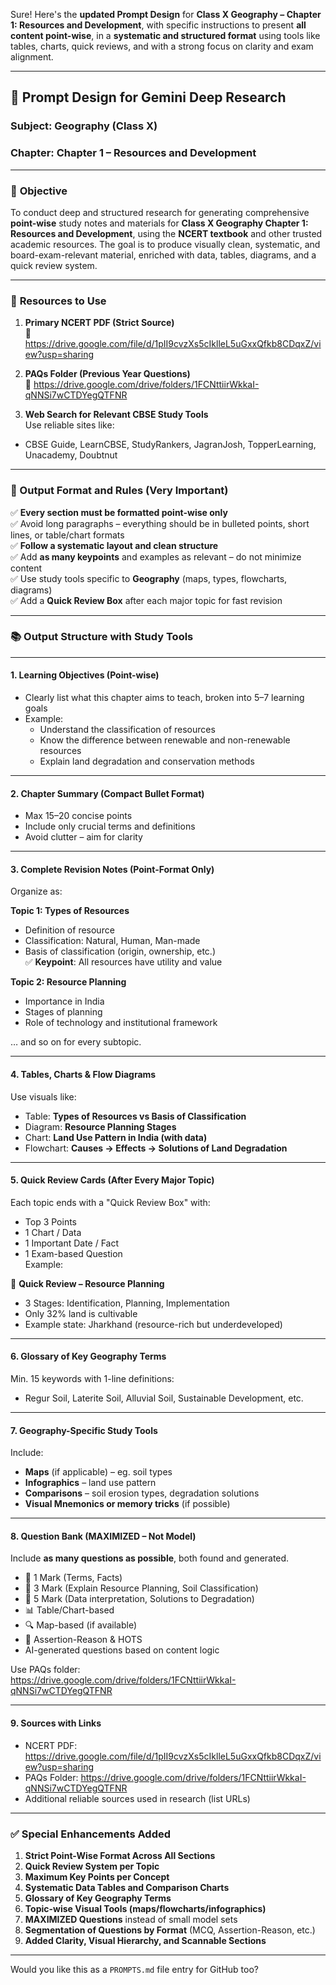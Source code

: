 Sure! Here's the **updated Prompt Design** for **Class X Geography – Chapter 1: Resources and Development**, with specific instructions to present **all content point-wise**, in a **systematic and structured format** using tools like tables, charts, quick reviews, and with a strong focus on clarity and exam alignment.

---

## 📘 Prompt Design for Gemini Deep Research  
### Subject: **Geography (Class X)**  
### Chapter: **Chapter 1 – Resources and Development**

---

### 🎯 **Objective**  
To conduct deep and structured research for generating comprehensive **point-wise** study notes and materials for **Class X Geography Chapter 1: Resources and Development**, using the **NCERT textbook** and other trusted academic resources. The goal is to produce visually clean, systematic, and board-exam-relevant material, enriched with data, tables, diagrams, and a quick review system.

---

### 📂 **Resources to Use**

1. **Primary NCERT PDF (Strict Source)**  
📘 https://drive.google.com/file/d/1pII9cvzXs5cIklleL5uGxxQfkb8CDqxZ/view?usp=sharing

2. **PAQs Folder (Previous Year Questions)**  
📁 https://drive.google.com/drive/folders/1FCNttiirWkkaI-qNNSi7wCTDYegQTFNR

3. **Web Search for Relevant CBSE Study Tools**  
Use reliable sites like:
- CBSE Guide, LearnCBSE, StudyRankers, JagranJosh, TopperLearning, Unacademy, Doubtnut

---

### 🧠 Output Format and Rules (Very Important)

✅ **Every section must be formatted point-wise only**  
✅ Avoid long paragraphs – everything should be in bulleted points, short lines, or table/chart formats  
✅ **Follow a systematic layout and clean structure**  
✅ Add **as many keypoints** and examples as relevant – do not minimize content  
✅ Use study tools specific to **Geography** (maps, types, flowcharts, diagrams)  
✅ Add a **Quick Review Box** after each major topic for fast revision

---

### 📚 **Output Structure with Study Tools**

---

#### **1. Learning Objectives (Point-wise)**
- Clearly list what this chapter aims to teach, broken into 5–7 learning goals  
- Example:  
  - Understand the classification of resources  
  - Know the difference between renewable and non-renewable resources  
  - Explain land degradation and conservation methods  

---

#### **2. Chapter Summary (Compact Bullet Format)**  
- Max 15–20 concise points  
- Include only crucial terms and definitions  
- Avoid clutter – aim for clarity

---

#### **3. Complete Revision Notes (Point-Format Only)**  
Organize as:

**Topic 1: Types of Resources**  
- Definition of resource  
- Classification: Natural, Human, Man-made  
- Basis of classification (origin, ownership, etc.)  
✅ **Keypoint**: All resources have utility and value

**Topic 2: Resource Planning**  
- Importance in India  
- Stages of planning  
- Role of technology and institutional framework  

… and so on for every subtopic.

---

#### **4. Tables, Charts & Flow Diagrams**  
Use visuals like:

- Table: **Types of Resources vs Basis of Classification**  
- Diagram: **Resource Planning Stages**  
- Chart: **Land Use Pattern in India (with data)**  
- Flowchart: **Causes → Effects → Solutions of Land Degradation**

---

#### **5. Quick Review Cards (After Every Major Topic)**  
Each topic ends with a "Quick Review Box" with:

- Top 3 Points  
- 1 Chart / Data  
- 1 Important Date / Fact  
- 1 Exam-based Question  
Example:

📝 **Quick Review – Resource Planning**  
- 3 Stages: Identification, Planning, Implementation  
- Only 32% land is cultivable  
- Example state: Jharkhand (resource-rich but underdeveloped)

---

#### **6. Glossary of Key Geography Terms**  
Min. 15 keywords with 1-line definitions:  
- Regur Soil, Laterite Soil, Alluvial Soil, Sustainable Development, etc.

---

#### **7. Geography-Specific Study Tools**
Include:

- **Maps** (if applicable) – eg. soil types  
- **Infographics** – land use pattern  
- **Comparisons** – soil erosion types, degradation solutions  
- **Visual Mnemonics or memory tricks** (if possible)

---

#### **8. Question Bank (MAXIMIZED – Not Model)**  
Include **as many questions as possible**, both found and generated.

- 📘 1 Mark (Terms, Facts)  
- 📝 3 Mark (Explain Resource Planning, Soil Classification)  
- 📄 5 Mark (Data interpretation, Solutions to Degradation)  
- 📊 Table/Chart-based  
- 🔍 Map-based (if available)  
- 🧠 Assertion-Reason & HOTS  
- AI-generated questions based on content logic

Use PAQs folder:  
https://drive.google.com/drive/folders/1FCNttiirWkkaI-qNNSi7wCTDYegQTFNR

---

#### **9. Sources with Links**
- NCERT PDF: https://drive.google.com/file/d/1pII9cvzXs5cIklleL5uGxxQfkb8CDqxZ/view?usp=sharing  
- PAQs Folder: https://drive.google.com/drive/folders/1FCNttiirWkkaI-qNNSi7wCTDYegQTFNR  
- Additional reliable sources used in research (list URLs)

---

### ✅ **Special Enhancements Added**

1. **Strict Point-Wise Format Across All Sections**  
2. **Quick Review System per Topic**  
3. **Maximum Key Points per Concept**  
4. **Systematic Data Tables and Comparison Charts**  
5. **Glossary of Key Geography Terms**  
6. **Topic-wise Visual Tools (maps/flowcharts/infographics)**  
7. **MAXIMIZED Questions** instead of small model sets  
8. **Segmentation of Questions by Format** (MCQ, Assertion-Reason, etc.)  
9. **Added Clarity, Visual Hierarchy, and Scannable Sections**

---

Would you like this as a `PROMPTS.md` file entry for GitHub too?